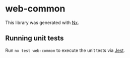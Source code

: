 # web-common

This library was generated with [Nx](https://nx.dev).

## Running unit tests

Run `nx test web-common` to execute the unit tests via [Jest](https://jestjs.io).
